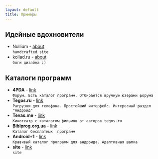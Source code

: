 ```yaml
---
layaut: default
title: Примеры
---
```


## Идейные вдохновители
* Nullium - [about](http://nullium.com/about/)  
`handcrafted site`
* kollad.ru - [about](http://kollad.ru)  
`боги дизайна :)`


## Каталоги программ
* **4PDA** - [link](http://4pda.ru/forum/index.php?act=idx)  
`Форум. Есть каталог программ. Отбирается вручную юзерами форума`
* **Tegos.ru** - [link](http://tegos.kz/zagruzki/zagruzki.xhtml)  
`Pагрузки для телефона. Простейший интерфейс. Интересный раздел "Андроид"`
* **Tevas.me** - [link](http://tevas.me/)  
`Кинотеатр с каталогом фильмов от авторов tegos.ru`
* **Biblprog.org.ua** - [link](https://biblprog.org.ua/ru/)  
`Каталог бесплатных  программ`
* **Android+1** - [link](https://www.androidp1.com//)  
`Кравивый каталог программ для андроида. Адаптивная шапка`
* **site** - [link](#)  
`site`

